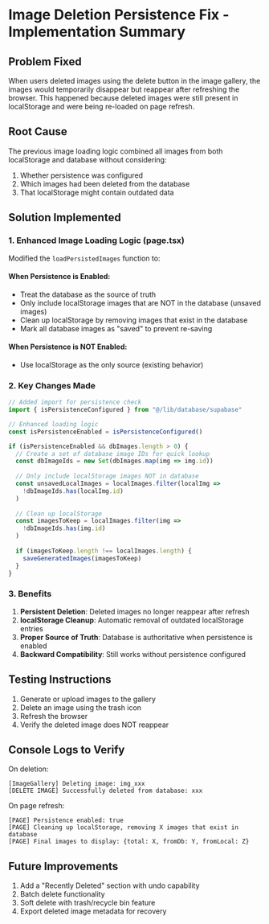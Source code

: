# Image Deletion Persistence Fix - Implementation Summary

## Problem Fixed
When users deleted images using the delete button in the image gallery, the images would temporarily disappear but reappear after refreshing the browser. This happened because deleted images were still present in localStorage and were being re-loaded on page refresh.

## Root Cause
The previous image loading logic combined all images from both localStorage and database without considering:
1. Whether persistence was configured
2. Which images had been deleted from the database
3. That localStorage might contain outdated data

## Solution Implemented

### 1. Enhanced Image Loading Logic (page.tsx)
Modified the `loadPersistedImages` function to:

#### When Persistence is Enabled:
- Treat the database as the source of truth
- Only include localStorage images that are NOT in the database (unsaved images)
- Clean up localStorage by removing images that exist in the database
- Mark all database images as "saved" to prevent re-saving

#### When Persistence is NOT Enabled:
- Use localStorage as the only source (existing behavior)

### 2. Key Changes Made

```typescript
// Added import for persistence check
import { isPersistenceConfigured } from "@/lib/database/supabase"

// Enhanced loading logic
const isPersistenceEnabled = isPersistenceConfigured()

if (isPersistenceEnabled && dbImages.length > 0) {
  // Create a set of database image IDs for quick lookup
  const dbImageIds = new Set(dbImages.map(img => img.id))
  
  // Only include localStorage images NOT in database
  const unsavedLocalImages = localImages.filter(localImg => 
    !dbImageIds.has(localImg.id)
  )
  
  // Clean up localStorage
  const imagesToKeep = localImages.filter(img => 
    !dbImageIds.has(img.id)
  )
  
  if (imagesToKeep.length !== localImages.length) {
    saveGeneratedImages(imagesToKeep)
  }
}
```

### 3. Benefits

1. **Persistent Deletion**: Deleted images no longer reappear after refresh
2. **localStorage Cleanup**: Automatic removal of outdated localStorage entries
3. **Proper Source of Truth**: Database is authoritative when persistence is enabled
4. **Backward Compatibility**: Still works without persistence configured

## Testing Instructions

1. Generate or upload images to the gallery
2. Delete an image using the trash icon
3. Refresh the browser
4. Verify the deleted image does NOT reappear

## Console Logs to Verify

On deletion:
```
[ImageGallery] Deleting image: img_xxx
[DELETE IMAGE] Successfully deleted from database: xxx
```

On page refresh:
```
[PAGE] Persistence enabled: true
[PAGE] Cleaning up localStorage, removing X images that exist in database
[PAGE] Final images to display: {total: X, fromDb: Y, fromLocal: Z}
```

## Future Improvements

1. Add a "Recently Deleted" section with undo capability
2. Batch delete functionality
3. Soft delete with trash/recycle bin feature
4. Export deleted image metadata for recovery
